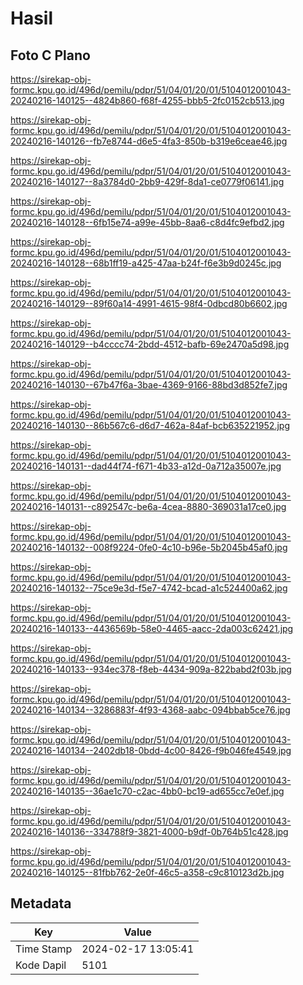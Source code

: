 # Hasil

## Foto C Plano

https://sirekap-obj-formc.kpu.go.id/496d/pemilu/pdpr/51/04/01/20/01/5104012001043-20240216-140125--4824b860-f68f-4255-bbb5-2fc0152cb513.jpg

https://sirekap-obj-formc.kpu.go.id/496d/pemilu/pdpr/51/04/01/20/01/5104012001043-20240216-140126--fb7e8744-d6e5-4fa3-850b-b319e6ceae46.jpg

https://sirekap-obj-formc.kpu.go.id/496d/pemilu/pdpr/51/04/01/20/01/5104012001043-20240216-140127--8a3784d0-2bb9-429f-8da1-ce0779f06141.jpg

https://sirekap-obj-formc.kpu.go.id/496d/pemilu/pdpr/51/04/01/20/01/5104012001043-20240216-140128--6fb15e74-a99e-45bb-8aa6-c8d4fc9efbd2.jpg

https://sirekap-obj-formc.kpu.go.id/496d/pemilu/pdpr/51/04/01/20/01/5104012001043-20240216-140128--68b1ff19-a425-47aa-b24f-f6e3b9d0245c.jpg

https://sirekap-obj-formc.kpu.go.id/496d/pemilu/pdpr/51/04/01/20/01/5104012001043-20240216-140129--89f60a14-4991-4615-98f4-0dbcd80b6602.jpg

https://sirekap-obj-formc.kpu.go.id/496d/pemilu/pdpr/51/04/01/20/01/5104012001043-20240216-140129--b4cccc74-2bdd-4512-bafb-69e2470a5d98.jpg

https://sirekap-obj-formc.kpu.go.id/496d/pemilu/pdpr/51/04/01/20/01/5104012001043-20240216-140130--67b47f6a-3bae-4369-9166-88bd3d852fe7.jpg

https://sirekap-obj-formc.kpu.go.id/496d/pemilu/pdpr/51/04/01/20/01/5104012001043-20240216-140130--86b567c6-d6d7-462a-84af-bcb635221952.jpg

https://sirekap-obj-formc.kpu.go.id/496d/pemilu/pdpr/51/04/01/20/01/5104012001043-20240216-140131--dad44f74-f671-4b33-a12d-0a712a35007e.jpg

https://sirekap-obj-formc.kpu.go.id/496d/pemilu/pdpr/51/04/01/20/01/5104012001043-20240216-140131--c892547c-be6a-4cea-8880-369031a17ce0.jpg

https://sirekap-obj-formc.kpu.go.id/496d/pemilu/pdpr/51/04/01/20/01/5104012001043-20240216-140132--008f9224-0fe0-4c10-b96e-5b2045b45af0.jpg

https://sirekap-obj-formc.kpu.go.id/496d/pemilu/pdpr/51/04/01/20/01/5104012001043-20240216-140132--75ce9e3d-f5e7-4742-bcad-a1c524400a62.jpg

https://sirekap-obj-formc.kpu.go.id/496d/pemilu/pdpr/51/04/01/20/01/5104012001043-20240216-140133--4436569b-58e0-4465-aacc-2da003c62421.jpg

https://sirekap-obj-formc.kpu.go.id/496d/pemilu/pdpr/51/04/01/20/01/5104012001043-20240216-140133--934ec378-f8eb-4434-909a-822babd2f03b.jpg

https://sirekap-obj-formc.kpu.go.id/496d/pemilu/pdpr/51/04/01/20/01/5104012001043-20240216-140134--3286883f-4f93-4368-aabc-094bbab5ce76.jpg

https://sirekap-obj-formc.kpu.go.id/496d/pemilu/pdpr/51/04/01/20/01/5104012001043-20240216-140134--2402db18-0bdd-4c00-8426-f9b046fe4549.jpg

https://sirekap-obj-formc.kpu.go.id/496d/pemilu/pdpr/51/04/01/20/01/5104012001043-20240216-140135--36ae1c70-c2ac-4bb0-bc19-ad655cc7e0ef.jpg

https://sirekap-obj-formc.kpu.go.id/496d/pemilu/pdpr/51/04/01/20/01/5104012001043-20240216-140136--334788f9-3821-4000-b9df-0b764b51c428.jpg

https://sirekap-obj-formc.kpu.go.id/496d/pemilu/pdpr/51/04/01/20/01/5104012001043-20240216-140125--81fbb762-2e0f-46c5-a358-c9c810123d2b.jpg


## Metadata

| Key        | Value               |
| ---------- | ------------------- |
| Time Stamp | 2024-02-17 13:05:41 |
| Kode Dapil | 5101                |



